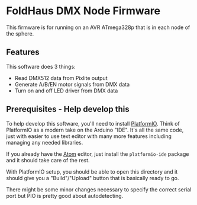 # FoldHaus DMX Node Firmware

This firmware is for running on an AVR ATmega328p that is in each node of the sphere.

## Features

This software does 3 things:
 - Read DMX512 data from Pixlite output
 - Generate A/B/EN motor signals from DMX data
 - Turn on and off LED driver from DMX data

## Prerequisites - Help develop this

To help develop this software, you'll need to install [PlatformIO](https://platformio.org).
Think of PlatformIO as a modern take on the Arduino "IDE".
It's all the same code, just with easier to use text editor with many more features including managing any needed libraries.

If you already have the [Atom](https://atom.io) editor, just install the `platformio-ide` package and it should take care of the rest.

With PlatformIO setup, you should be able to open this directory and it should give you a "Build"/"Upload" button that is basically ready to go.

There might be some minor changes necessary to specify the correct serial port but PIO is pretty good about autodetecting.

